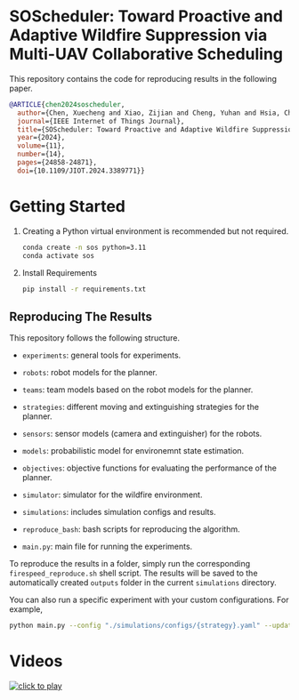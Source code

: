 # SOScheduler: Toward Proactive and Adaptive Wildfire Suppression via Multi-UAV Collaborative Scheduling


This repository contains the code for reproducing results in the following paper.
```bibtex
@ARTICLE{chen2024soscheduler,
  author={Chen, Xuecheng and Xiao, Zijian and Cheng, Yuhan and Hsia, Chen-Chun and Wang, Haoyang and Xu, Jingao and Xu, Susu and Dang, Fan and Zhang, Xiao-Ping and Liu, Yunhao and Chen, Xinlei},
  journal={IEEE Internet of Things Journal}, 
  title={SOScheduler: Toward Proactive and Adaptive Wildfire Suppression via Multi-UAV Collaborative Scheduling}, 
  year={2024},
  volume={11},
  number={14},
  pages={24858-24871},
  doi={10.1109/JIOT.2024.3389771}}

```


# Getting Started

1. Creating a Python virtual environment is recommended but not required. 

    ```bash
    conda create -n sos python=3.11
    conda activate sos
    ```

2. Install Requirements
   
    ```bash
    pip install -r requirements.txt
    ```


## Reproducing The Results
This repository follows the following structure.

- `experiments`: general tools for experiments.
- `robots`: robot models for the planner.
- `teams`: team models based on the robot models for the planner.
- `strategies`: different moving and extinguishing strategies for the planner.
- `sensors`: sensor models (camera and extinguisher) for the robots.
- `models`: probabilistic model for environemnt state estimation.
- `objectives`: objective functions for evaluating the performance of the planner.
- `simulator`: simulator for the wildfire environment.
- `simulations`: includes simulation configs and results.

- `reproduce_bash`: bash scripts for reproducing the algorithm.
- `main.py`: main file for running the experiments.



To reproduce the results in a folder, simply run the corresponding `firespeed_reproduce.sh` shell script.
The results will be saved to the automatically created `outputs` folder in the current `simulations` directory.

You can also run a specific experiment with your custom configurations. For example,

```bash
python main.py --config "./simulations/configs/{strategy}.yaml" --update_interval 1 --seed 1 --save_dir "./simulations/output/{folder}/" 
```

# Videos
[![click to play](https://img.youtube.com/vi/8D80gwyXSkA/maxresdefault.jpg)](https://www.youtube.com/watch?v=8D80gwyXSkA)
